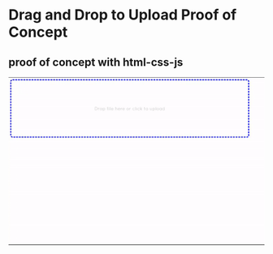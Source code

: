# Drag and Drop to Upload Proof of Concept

## proof of concept with html-css-js

![gif showcasing dragging a file into browser.](./resources/showcase.gif)

